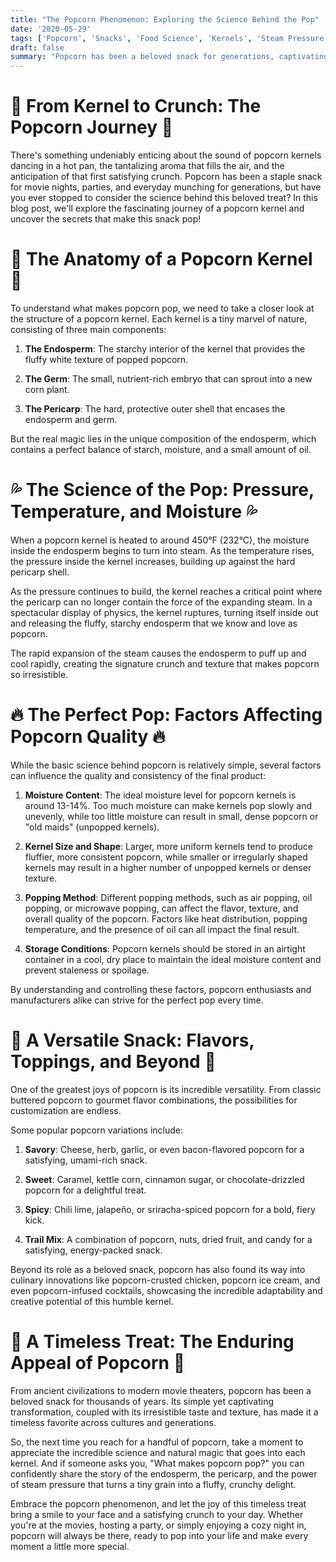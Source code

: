 ```yaml
---
title: "The Popcorn Phenomenon: Exploring the Science Behind the Pop"
date: '2020-05-29'
tags: ['Popcorn', 'Snacks', 'Food Science', 'Kernels', 'Steam Pressure','Questions']
draft: false
summary: "Popcorn has been a beloved snack for generations, captivating us with its enticing aroma, satisfying crunch, and endless versatility. But have you ever wondered about the science behind those magical kernels that transform into fluffy, white morsels? In this blog post, we dive into the fascinating world of popcorn and explore the intricate processes that make this snack a true marvel of nature and food science."
---
```


# 🍿 From Kernel to Crunch: The Popcorn Journey 🍿

There's something undeniably enticing about the sound of popcorn kernels dancing in a hot pan, the tantalizing aroma that fills the air, and the anticipation of that first satisfying crunch. Popcorn has been a staple snack for movie nights, parties, and everyday munching for generations, but have you ever stopped to consider the science behind this beloved treat? In this blog post, we'll explore the fascinating journey of a popcorn kernel and uncover the secrets that make this snack pop!

# 🌽 The Anatomy of a Popcorn Kernel 🌽

To understand what makes popcorn pop, we need to take a closer look at the structure of a popcorn kernel. Each kernel is a tiny marvel of nature, consisting of three main components:

1. **The Endosperm**: The starchy interior of the kernel that provides the fluffy white texture of popped popcorn.

2. **The Germ**: The small, nutrient-rich embryo that can sprout into a new corn plant.

3. **The Pericarp**: The hard, protective outer shell that encases the endosperm and germ.

But the real magic lies in the unique composition of the endosperm, which contains a perfect balance of starch, moisture, and a small amount of oil.

# 💦 The Science of the Pop: Pressure, Temperature, and Moisture 💦

When a popcorn kernel is heated to around 450°F (232°C), the moisture inside the endosperm begins to turn into steam. As the temperature rises, the pressure inside the kernel increases, building up against the hard pericarp shell.

As the pressure continues to build, the kernel reaches a critical point where the pericarp can no longer contain the force of the expanding steam. In a spectacular display of physics, the kernel ruptures, turning itself inside out and releasing the fluffy, starchy endosperm that we know and love as popcorn.

The rapid expansion of the steam causes the endosperm to puff up and cool rapidly, creating the signature crunch and texture that makes popcorn so irresistible.

# 🔥 The Perfect Pop: Factors Affecting Popcorn Quality 🔥

While the basic science behind popcorn is relatively simple, several factors can influence the quality and consistency of the final product:

1. **Moisture Content**: The ideal moisture level for popcorn kernels is around 13-14%. Too much moisture can make kernels pop slowly and unevenly, while too little moisture can result in small, dense popcorn or "old maids" (unpopped kernels).

2. **Kernel Size and Shape**: Larger, more uniform kernels tend to produce fluffier, more consistent popcorn, while smaller or irregularly shaped kernels may result in a higher number of unpopped kernels or denser texture.

3. **Popping Method**: Different popping methods, such as air popping, oil popping, or microwave popping, can affect the flavor, texture, and overall quality of the popcorn. Factors like heat distribution, popping temperature, and the presence of oil can all impact the final result.

4. **Storage Conditions**: Popcorn kernels should be stored in an airtight container in a cool, dry place to maintain the ideal moisture content and prevent staleness or spoilage.

By understanding and controlling these factors, popcorn enthusiasts and manufacturers alike can strive for the perfect pop every time.

# 🧂 A Versatile Snack: Flavors, Toppings, and Beyond 🧂

One of the greatest joys of popcorn is its incredible versatility. From classic buttered popcorn to gourmet flavor combinations, the possibilities for customization are endless.

Some popular popcorn variations include:

1. **Savory**: Cheese, herb, garlic, or even bacon-flavored popcorn for a satisfying, umami-rich snack.

2. **Sweet**: Caramel, kettle corn, cinnamon sugar, or chocolate-drizzled popcorn for a delightful treat.

3. **Spicy**: Chili lime, jalapeño, or sriracha-spiced popcorn for a bold, fiery kick.

4. **Trail Mix**: A combination of popcorn, nuts, dried fruit, and candy for a satisfying, energy-packed snack.

Beyond its role as a beloved snack, popcorn has also found its way into culinary innovations like popcorn-crusted chicken, popcorn ice cream, and even popcorn-infused cocktails, showcasing the incredible adaptability and creative potential of this humble kernel.

# 🎉 A Timeless Treat: The Enduring Appeal of Popcorn 🎉

From ancient civilizations to modern movie theaters, popcorn has been a beloved snack for thousands of years. Its simple yet captivating transformation, coupled with its irresistible taste and texture, has made it a timeless favorite across cultures and generations.

So, the next time you reach for a handful of popcorn, take a moment to appreciate the incredible science and natural magic that goes into each kernel. And if someone asks you, "What makes popcorn pop?" you can confidently share the story of the endosperm, the pericarp, and the power of steam pressure that turns a tiny grain into a fluffy, crunchy delight.

Embrace the popcorn phenomenon, and let the joy of this timeless treat bring a smile to your face and a satisfying crunch to your day. Whether you're at the movies, hosting a party, or simply enjoying a cozy night in, popcorn will always be there, ready to pop into your life and make every moment a little more special.
